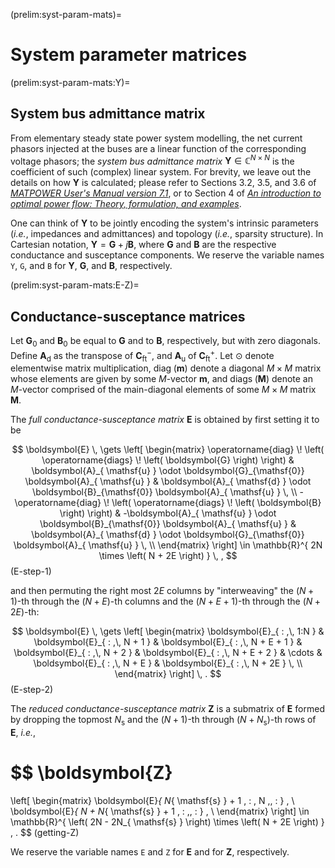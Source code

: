 (prelim:syst-param-mats)=
# System parameter matrices

(prelim:syst-param-mats:Y)=
## System bus admittance matrix

From elementary steady state power system modelling,
the net current phasors injected at the buses
are a linear function of the corresponding voltage phasors;
the *system bus admittance matrix*
$\mathbf{Y} \in \mathbb{C}^{N \times N}$
is the coefficient of such (complex) linear system.
For brevity, we leave out the details on how $\mathbf{Y}$ is calculated;
please refer to Sections 3.2, 3.5, and 3.6 of
[*MATPOWER User's Manual version 7.1*](https://matpower.org/docs/MATPOWER-manual-7.1.pdf),
or to Section 4 of
[*An introduction to optimal power flow: Theory, formulation, and examples*](https://doi.org/10.1080/0740817X.2016.1189626).

One can think of $\mathbf{Y}$ to be jointly encoding
the system's intrinsic parameters (*i.e.*, impedances and admittances)
and topology (*i.e.*, sparsity structure).
In Cartesian notation,
$\mathbf{Y} = \boldsymbol{G} + j\boldsymbol{B}$,
where $\boldsymbol{G}$ and $\boldsymbol{B}$ are the respective conductance and susceptance components.
We reserve the variable names `Y`, `G`, and `B` for
$\mathbf{Y}$, $\boldsymbol{G}$, and $\boldsymbol{B}$, respectively.

(prelim:syst-param-mats:E-Z)=
## Conductance-susceptance matrices

Let
$\boldsymbol{G}_{ \mathsf{0} }$
and
$\boldsymbol{B}_{ \mathsf{0} }$
be equal to
$\boldsymbol{G}$
and to
$\boldsymbol{B}$,
respectively, but with zero diagonals.
Define
$\boldsymbol{A}_{ \mathsf{d} }$ as the transpose of $\boldsymbol{C}_{ \mathsf{ft} }^{ - }$,
and
$\boldsymbol{A}_{ \mathsf{u} }$ of $\boldsymbol{C}_{ \mathsf{ft} }^{ + }$.
Let
$\odot$
denote elementwise matrix multiplication,
$\operatorname{diag} \! \left( \boldsymbol{m} \right)$
denote a diagonal $M \times M$ matrix whose elements are given by some $M$-vector $\boldsymbol{m}$,
and
$\operatorname{diags} \! \left( \boldsymbol{M} \right)$
denote an $M$-vector comprised of the main-diagonal elements of some $M \times M$ matrix $\boldsymbol{M}$.

The *full conductance-susceptance matrix* $\boldsymbol{E}$ is obtained by first setting it to be

$$
\boldsymbol{E}
\, \gets
\left[ \begin{matrix}
    \operatorname{diag} \! \left( \operatorname{diags} \! \left( \boldsymbol{G} \right) \right)
    &
    \boldsymbol{A}_{ \mathsf{u} } \odot \boldsymbol{G}_{\mathsf{0}} \boldsymbol{A}_{ \mathsf{u} }
    &
    \boldsymbol{A}_{ \mathsf{d} } \odot \boldsymbol{B}_{\mathsf{0}} \boldsymbol{A}_{ \mathsf{u} }
    \, \\
    -\operatorname{diag} \! \left( \operatorname{diags} \! \left( \boldsymbol{B} \right) \right)
    &
    -\boldsymbol{A}_{ \mathsf{u} } \odot \boldsymbol{B}_{\mathsf{0}} \boldsymbol{A}_{ \mathsf{u} }
    &
    \boldsymbol{A}_{ \mathsf{d} } \odot \boldsymbol{G}_{\mathsf{0}} \boldsymbol{A}_{ \mathsf{u} }
    \, \\
\end{matrix} \right]
\in \mathbb{R}^{ 2N \times \left( N + 2E \right) }
\, ,
$$ (E-step-1)

and then permuting the right most $2E$ columns by "interweaving"
the $\left( N + 1 \right)$-th through the $\left( N + E \right)$-th columns
and
the $\left( N + E + 1 \right)$-th through the $\left( N + 2E \right)$-th:

$$
\boldsymbol{E}
\, \gets
\left[ \begin{matrix}
    \boldsymbol{E}_{ : ,\, 1:N }
    &
    \boldsymbol{E}_{ : ,\, N + 1 }
    &
    \boldsymbol{E}_{ : ,\, N + E + 1 }
    &
    \boldsymbol{E}_{ : ,\, N + 2 }
    &
    \boldsymbol{E}_{ : ,\, N + E + 2 }
    &
    \cdots
    &
    \boldsymbol{E}_{ : ,\, N + E }
    &
    \boldsymbol{E}_{ : ,\, N + 2E }
    \, \\
\end{matrix} \right]
\, .
$$ (E-step-2)

The *reduced conductance-susceptance matrix* $\boldsymbol{Z}$ is a submatrix of $\boldsymbol{E}$
formed by dropping the topmost $N_{ \mathsf{s} }$ and the
$\left( N + 1 \right)$-th through $\left( N + N_{ \mathsf{s} } \right)$-th
rows of $\boldsymbol{E}$, *i.e.*,

$$
\boldsymbol{Z}
=
\left[ \begin{matrix}
    \boldsymbol{E}_{ N_{ \mathsf{s} } + 1 \, : \, N ,\, : }   \, \\
    \boldsymbol{E}_{ N + N_{ \mathsf{s} } + 1 \, : ,\, : }   \, \\
\end{matrix} \right]
\in \mathbb{R}^{ \left( 2N - 2N_{ \mathsf{s} } \right) \times \left( N + 2E \right) }
\, .
$$ (getting-Z)

We reserve the variable names `E` and `Z` for $\boldsymbol{E}$ and for $\boldsymbol{Z}$, respectively.

<!--
Formally,
$\boldsymbol{E}$
is the coefficient of the linear dependence of
{ref}`the full net nodal injection vector <prelim:net-nodal-injs:e-z>`
$\boldsymbol{e}$
on
{ref}`the canonicalized state vector <prelim:state-vars:y-u>`
$\boldsymbol{y}$,
*i.e.*,
$\boldsymbol{e} = \boldsymbol{E} \boldsymbol{y}$.
This linear relation is the first component of
{ref}`the factored formulation of the power flow equations <prelim:pow-flow-eqns:balance>`.
Similarly,
$\boldsymbol{Z}$
is the coefficient of the linear dependence of
{ref}`the reduced net nodal injection vector <prelim:net-nodal-injs:e-z>`
$\boldsymbol{z}$
on
$\boldsymbol{y}$,
*i.e.*,
$\boldsymbol{z} = \boldsymbol{Z} \boldsymbol{y}$.
-->
